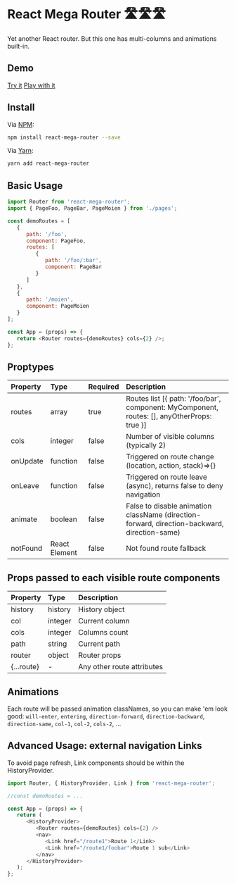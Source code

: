# React Mega Router 🛣🛣🛣

Yet another React router. But this one has multi-columns and animations built-in.

## Demo

[Try it](https://9uso1.csb.app/)
[Play with it](https://codesandbox.io/s/react-mega-router-9uso1)

## Install

Via [NPM](https://docs.npmjs.com/):

```bash
npm install react-mega-router --save
```

Via [Yarn](https://yarnpkg.com/en/):

```bash
yarn add react-mega-router
```

## Basic Usage

```javascript
import Router from 'react-mega-router';
import { PageFoo, PageBar, PageMoien } from './pages';

const demoRoutes = [
   {
      path: '/foo',
      component: PageFoo,
      routes: [
         {
            path: '/foo/:bar',
            component: PageBar
         }
      ]
   },
   {
      path: '/moien',
      component: PageMoien
   }
];

const App = (props) => {
   return <Router routes={demoRoutes} cols={2} />;
};
```

## Proptypes

| Property | Type          | Required | Description                                                                                  |
| :------- | :------------ | :------- | :------------------------------------------------------------------------------------------- |
| routes   | array         | true     | Routes list [{ path: '/foo/bar', component: MyComponent, routes: [], anyOtherProps: true }]  |
| cols     | integer       | false    | Number of visible columns (typically 2)                                                      |
| onUpdate | function      | false    | Triggered on route change (location, action, stack)=>{}                                      |
| onLeave  | function      | false    | Triggered on route leave (async), returns false to deny navigation                           |
| animate  | boolean       | false    | False to disable animation className (direction-forward, direction-backward, direction-same) |
| notFound | React Element | false    | Not found route fallback                                                                     |

## Props passed to each visible route components

| Property   | Type    | Description                |
| :--------- | :------ | :------------------------- |
| history    | history | History object             |
| col        | integer | Current column             |
| cols       | integer | Columns count              |
| path       | string  | Current path               |
| router     | object  | Router props               |
| {...route} | -       | Any other route attributes |

## Animations

Each route will be passed animation classNames, so you can make 'em look good: `will-enter`, `entering`, `direction-forward`, `direction-backward`, `direction-same`, `col-1`, `col-2`, `cols-2`, ...

## Advanced Usage: external navigation Links

To avoid page refresh, Link components should be within the HistoryProvider.

```javascript
import Router, { HistoryProvider, Link } from 'react-mega-router';

//const demoRoutes = ...

const App = (props) => {
   return (
      <HistoryProvider>
         <Router routes={demoRoutes} cols={2} />
         <nav>
            <Link href="/route1">Route 1</Link>
            <Link href="/route1/foobar">Route 1 sub</Link>
         </nav>
      </HistoryProvider>
   );
};
```

